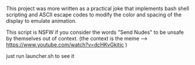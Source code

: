 This project was more written as a practical joke that implements bash shell scripting and ASCII escape codes to modify the color and spacing of the display to emulate animation.

This script is NSFW if you consider the words "Send Nudes" to be unsafe by themselves out of context.
(the context is the meme --> https://www.youtube.com/watch?v=dcHKvGkitjc )

just run launcher.sh to see it
